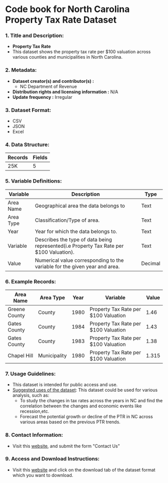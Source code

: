 # Code book for North Carolina Property Tax Rate Dataset

### 1. Title and Description:

- **Property Tax Rate**
- This dataset shows the property tax rate per $100 valuation across various counties and municipalities in North Carolina.

### 2. Metadata:

- **Dataset creator(s) and contributor(s) :** 
  - NC Department of Revenue
- **Distribution rights and licensing information :** N/A
- **Update frequency :** Irregular

### 3. Dataset Format:

- CSV
- JSON
- Excel

### 4. Data Structure:

| Records | Fields |
| ------- | ------ |
| 25K     | 5      |

### 5. Variable Definitions:

| Variable  | Description                                                                | Type    |
| --------- | -------------------------------------------------------------------------- | ------- |
| Area Name | Geographical area the data belongs to                                      | Text    |
| Area Type | Classification/Type of area.                                               | Text    |
| Year      | Year for which the data belongs to.                                        | Text    |
| Variable  | Describes the type of data being represented(i.e Property Tax Rate per $100 Valuation).                              | Text    |
| Value     | Numerical value corresponding to the variable for the given year and area. | Decimal |  

### 6. Example Records:
| Area Name    | Area Type    | Year | Variable                               | Value |
|--------------|--------------|------|----------------------------------------|-------|
| Greene County| County       | 1980 | Property Tax Rate per $100 Valuation   | 1.46  |
| Gates County | County       | 1984 | Property Tax Rate per $100 Valuation   | 1.43  |
| Gates County | County       | 1983 | Property Tax Rate per $100 Valuation   | 1.38  |
| Chapel Hill  | Municipality | 1980 | Property Tax Rate per $100 Valuation   | 1.315 |

### 7. Usage Guidelines:

- This dataset is intended for public access and use.
- <u>Suggested uses of the dataset</u>: This dataset could be used for various analysis, such as:
  - To study the changes in tax rates across the years in NC and find the correlation between the changes and economic events like recession,etc.
  - Forecast the potential growth or decline of the PTR in NC across various areas based on the previous PTR trends.

### 8. Contact Information:

- Visit this [website](https://linc.osbm.nc.gov/pages/contact/), and submit the form "Contact Us"

### 9. Access and Download Instructions:

- Visit this [website](https://linc.osbm.nc.gov/explore/dataset/property-tax-rate/export/?disjunctive.area_name&disjunctive.year) and click on the download tab of the dataset format which you want to download.


